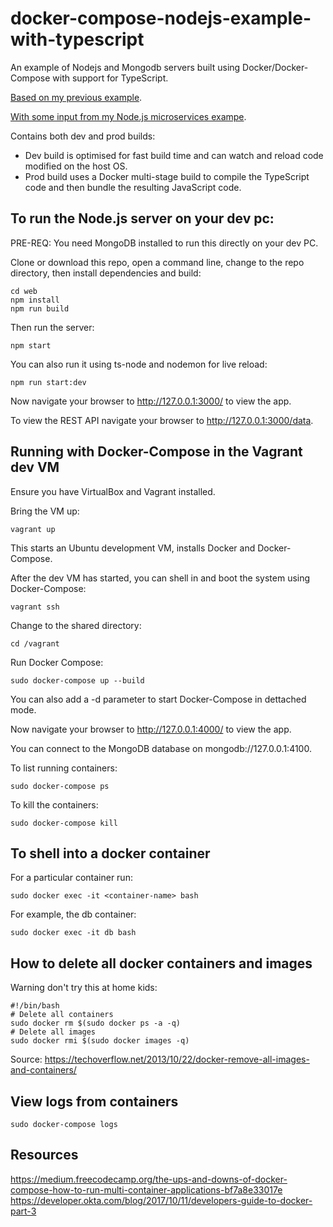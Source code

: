 # docker-compose-nodejs-example-with-typescript

An example of Nodejs and Mongodb servers built using Docker/Docker-Compose with support for TypeScript.

[Based on my previous example](https://github.com/ashleydavis/docker-compose-nodejs-example).

[With some input from my Node.js microservices exampe](https://github.com/ashleydavis/nodejs-microservices-example).

Contains both dev and prod builds:
- Dev build is optimised for fast build time and can watch and reload code modified on the host OS.
- Prod build uses a Docker multi-stage build to compile the TypeScript code and then bundle the resulting JavaScript code.

## To run the Node.js server on your dev pc:

PRE-REQ: You need MongoDB installed to run this directly on your dev PC.

Clone or download this repo, open a command line, change to the repo directory, then install dependencies and build:

    cd web
    npm install
    npm run build

Then run the server:

    npm start

You can also run it using ts-node and nodemon for live reload:

    npm run start:dev

Now navigate your browser to http://127.0.0.1:3000/ to view the app.

To view the REST API navigate your browser to http://127.0.0.1:3000/data.

## Running with Docker-Compose in the Vagrant dev VM

Ensure you have VirtualBox and Vagrant installed.

Bring the VM up:

    vagrant up

This starts an Ubuntu development VM, installs Docker and Docker-Compose.

After the dev VM has started, you can shell in and boot the system using Docker-Compose:

    vagrant ssh

Change to the shared directory:

    cd /vagrant

Run Docker Compose:

    sudo docker-compose up --build

You can also add a -d parameter to start Docker-Compose in dettached mode.

Now navigate your browser to http://127.0.0.1:4000/ to view the app.

You can connect to the MongoDB database on mongodb://127.0.0.1:4100.

To list running containers:

    sudo docker-compose ps

To kill the containers:

    sudo docker-compose kill

## To shell into a docker container

For a particular container run:

    sudo docker exec -it <container-name> bash

For example, the db container:

    sudo docker exec -it db bash

## How to delete all docker containers and images

Warning don't try this at home kids:

    #!/bin/bash
    # Delete all containers
    sudo docker rm $(sudo docker ps -a -q)
    # Delete all images
    sudo docker rmi $(sudo docker images -q)

Source: https://techoverflow.net/2013/10/22/docker-remove-all-images-and-containers/

## View logs from containers

    sudo docker-compose logs

## Resources

https://medium.freecodecamp.org/the-ups-and-downs-of-docker-compose-how-to-run-multi-container-applications-bf7a8e33017e
https://developer.okta.com/blog/2017/10/11/developers-guide-to-docker-part-3

